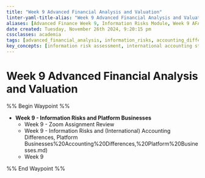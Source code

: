 ```yaml
---
title: "Week 9 Advanced Financial Analysis and Valuation"
linter-yaml-title-alias: "Week 9 Advanced Financial Analysis and Valuation"
aliases: [Advanced Finance Week 9, Information Risks Module, Week 9 AFAV]
date created: Tuesday, November 26th 2024, 9:20:15 pm
cssclasses: academia
tags: [advanced_financial_analysis, information_risks, accounting_differences, platform_businesses, valuation, week_9, zoom_case, international_accounting]
key_concepts: [information risk assessment, international accounting standards, platform business models, network effects valuation, gaap vs ifrs comparison, financial statement adjustments, cross border valuation]
---
```


# Week 9 Advanced Financial Analysis and Valuation

%% Begin Waypoint %%
- **Week 9 - Information Risks and Platform Businesses**
	- Week 9 - Zoom Assignment Review
	- Week 9 - Information Risks and (International) Accounting Differences, Platform Businesses%20Accounting%20Differences,%20Platform%20Businesses.md)
	- Week 9

%% End Waypoint %%
